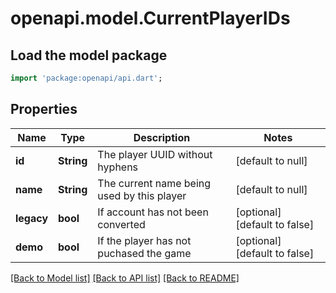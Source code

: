 # openapi.model.CurrentPlayerIDs

## Load the model package
```dart
import 'package:openapi/api.dart';
```

## Properties
Name | Type | Description | Notes
------------ | ------------- | ------------- | -------------
**id** | **String** | The player UUID without hyphens | [default to null]
**name** | **String** | The current name being used by this player | [default to null]
**legacy** | **bool** | If account has not been converted | [optional] [default to false]
**demo** | **bool** | If the player has not puchased the game | [optional] [default to false]

[[Back to Model list]](../README.md#documentation-for-models) [[Back to API list]](../README.md#documentation-for-api-endpoints) [[Back to README]](../README.md)


